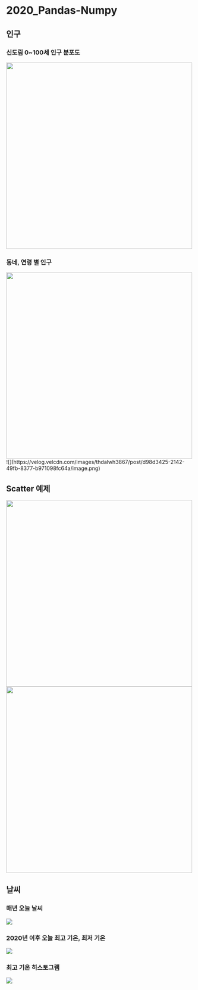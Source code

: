 # 2020_Pandas-Numpy


## 인구
### 신도림 0~100세 인구 분포도

<!-- <img src="이미지주소.png" width="200" height="400"/> -->
<img src="https://velog.velcdn.com/images/thdalwh3867/post/005b8617-6bf4-46f7-84f9-64422270a9fd/image.png" width="500"/>

### 동네, 연령 별 인구 

<img src="https://velog.velcdn.com/images/thdalwh3867/post/005b8617-6bf4-46f7-84f9-64422270a9fd/image.png" width="500"/>
![](https://velog.velcdn.com/images/thdalwh3867/post/d98d3425-2142-49fb-8377-b971098fc64a/image.png)

## Scatter 예제

<img src="https://velog.velcdn.com/images/thdalwh3867/post/cabffe52-7c52-4b8b-aa43-f80e94702ebf/image.png" width="500"/>

<img src="https://velog.velcdn.com/images/thdalwh3867/post/0b2946a8-f489-4ef4-adcc-fed0e37bbab8/image.png" width="500"/>



## 날씨

### 매년 오늘 날씨
![](https://velog.velcdn.com/images/thdalwh3867/post/ebc3acae-c863-44a6-abe2-6a17c1042610/image.png)

### 2020년 이후 오늘 최고 기온, 최저 기온
![](https://velog.velcdn.com/images/thdalwh3867/post/8fd0fcf3-55a6-4c59-8efd-6c236ed10eeb/image.png)

### 최고 기온 히스토그램
![](https://velog.velcdn.com/images/thdalwh3867/post/a1fac6e7-660e-453d-ac38-11e3e8171005/image.png)




